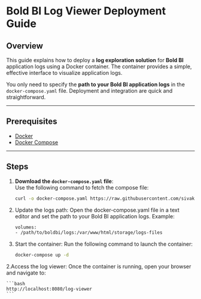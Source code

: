 # Bold BI Log Viewer Deployment Guide

## Overview

This guide explains how to deploy a **log exploration solution** for **Bold BI** application logs using a Docker container. The container provides a simple, effective interface to visualize application logs.  

You only need to specify the **path to your Bold BI application logs** in the `docker-compose.yaml` file. Deployment and integration are quick and straightforward.

---

## Prerequisites

- [Docker](https://docs.docker.com/get-docker/)
- [Docker Compose](https://docs.docker.com/compose/)

---

## Steps

1. **Download the `docker-compose.yaml` file**:  
   Use the following command to fetch the compose file:

   ```bash
   curl -o docker-compose.yaml https://raw.githubusercontent.com/sivakumar-devops/log-viewer/refs/heads/main/docker-compose.yaml
    ```
2. Update the logs path:
Open the docker-compose.yaml file in a text editor and set the path to your Bold BI application logs. Example:
    ```bash
    volumes:
    - /path/to/boldbi/logs:/var/www/html/storage/logs-files
    ```
3. Start the container:
Run the following command to launch the container:
    ``` bash
    docker-compose up -d
    ```
2.Access the log viewer:
Once the container is running, open your browser and navigate to:

    ```bash
    http://localhost:8080/log-viewer
    ```